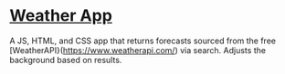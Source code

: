 # [Weather App](https://drobbins-weather-app.vercel.app/)

A JS, HTML, and CSS app that returns forecasts sourced from the free [WeatherAPI}(https://www.weatherapi.com/) via search. Adjusts the background based on results.
